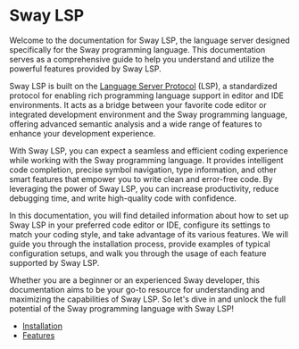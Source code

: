 # Sway LSP

Welcome to the documentation for Sway LSP, the language server designed specifically for the Sway programming language. This documentation serves as a comprehensive guide to help you understand and utilize the powerful features provided by Sway LSP.

Sway LSP is built on the [Language Server Protocol](https://microsoft.github.io/language-server-protocol/) (LSP), a standardized protocol for enabling rich programming language support in editor and IDE environments. It acts as a bridge between your favorite code editor or integrated development environment and the Sway programming language, offering advanced semantic analysis and a wide range of features to enhance your development experience.

With Sway LSP, you can expect a seamless and efficient coding experience while working with the Sway programming language. It provides intelligent code completion, precise symbol navigation, type information, and other smart features that empower you to write clean and error-free code. By leveraging the power of Sway LSP, you can increase productivity, reduce debugging time, and write high-quality code with confidence.

In this documentation, you will find detailed information about how to set up Sway LSP in your preferred code editor or IDE, configure its settings to match your coding style, and take advantage of its various features. We will guide you through the installation process, provide examples of typical configuration setups, and walk you through the usage of each feature supported by Sway LSP.

Whether you are a beginner or an experienced Sway developer, this documentation aims to be your go-to resource for understanding and maximizing the capabilities of Sway LSP. So let's dive in and unlock the full potential of the Sway programming language with Sway LSP!

- [Installation](./installation.md)
- [Features](./features.md)
